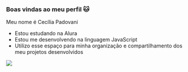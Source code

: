 ### Boas vindas ao meu perfil 🐱

Meu nome é Cecília Padovani

- Estou estudando na Alura
- Estou me desenvolvendo na linguagem JavaScript
- Utilizo esse espaço para minha organização e compartilhamento dos meu projetos desenvolvidos

![](https://media1.tenor.com/m/kIq0iqKuzA8AAAAC/hashira.gif)

